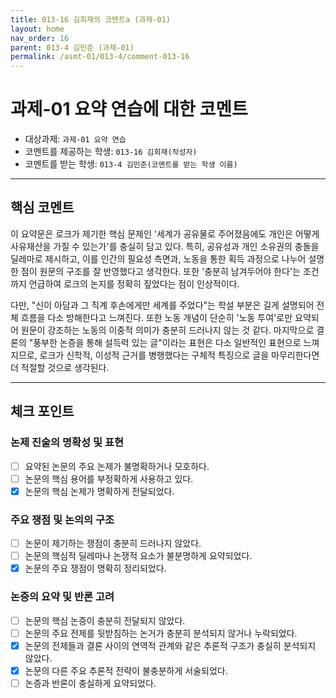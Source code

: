 ```yaml
---
title: 013-16 김희재의 코멘트a (과제-01) 
layout: home
nav_order: 16
parent: 013-4 김민준 (과제-01)
permalink: /asmt-01/013-4/comment-013-16
---
```


# 과제-01 요약 연습에 대한 코멘트

- 대상과제: `과제-01 요약 연습`
- 코멘트를 제공하는 학생: `013-16 김희재(작성자)` 
- 코멘트를 받는 학생: `013-4 김민준(코멘트를 받는 학생 이름)` 

---

## 핵심 코멘트

이 요약문은 로크가 제기한 핵심 문제인 '세계가 공유물로 주어졌음에도 개인은 어떻게 사유재산을 가질 수 있는가'를 충실히 담고 있다. 특히, 공유성과 개인 소유권의 충돌을 딜레마로 제시하고, 이를 인간의 필요성 측면과, 노동을 통한 획득 과정으로 나누어 설명한 점이 원문의 구조를 잘 반영했다고 생각한다. 또한 '충분히 남겨두어야 한다'는 조건까지 언급하여 로크의 논지를 정확히 짚었다는 점이 인상적이다.

다만, "신이 아담과 그 직계 후손에게만 세계를 주었다"는 학설 부분은 길게 설명되어 전체 흐름을 다소 방해한다고 느껴진다. 또한 노동 개념이 단순히 '노동 투여'로만 요약되어 원문이 강조하는 노동의 이중적 의미가 충분히 드러나지 않는 것 같다. 마지막으로 결론의 "풍부한 논증을 통해 설득력 있는 글"이라는 표현은 다소 일반적인 표현으로 느껴지므로, 로크가 신학적, 이성적 근거를 병행했다는 구체적 특징으로 글을 마무리한다면 더 적절할 것으로 생각된다.

---

## 체크 포인트

### 논제 진술의 명확성 및 표현  
- [ ] 요약된 논문의 주요 논제가 불명확하거나 모호하다.  
- [ ] 논문의 핵심 용어를 부정확하게 사용하고 있다.  
- [x] 논문의 핵심 논제가 명확하게 전달되었다.  

### 주요 쟁점 및 논의의 구조  
- [ ] 논문이 제기하는 쟁점이 충분히 드러나지 않았다.  
- [ ] 논문의 핵심적 딜레마나 논쟁적 요소가 불분명하게 요약되었다.  
- [x] 논문의 주요 쟁점이 명확히 정리되었다.  

### 논증의 요약 및 반론 고려  
- [ ] 논문의 핵심 논증이 충분히 전달되지 않았다.  
- [ ] 논문의 주요 전제를 뒷받침하는 논거가 충분히 분석되지 않거나 누락되었다.  
- [x] 논문의 전제들과 결론 사이의 연역적 관계와 같은 추론적 구조가 충실히 분석되지 않았다.  
- [x] 논문의 다른 주요 추론적 전략이 불충분하게 서술되었다.
- [ ] 논증과 반론이 충실하게 요약되었다. 